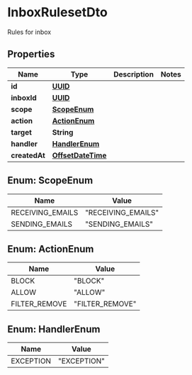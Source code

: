 

# InboxRulesetDto

Rules for inbox
## Properties

Name | Type | Description | Notes
------------ | ------------- | ------------- | -------------
**id** | [**UUID**](UUID) |  | 
**inboxId** | [**UUID**](UUID) |  | 
**scope** | [**ScopeEnum**](#ScopeEnum) |  | 
**action** | [**ActionEnum**](#ActionEnum) |  | 
**target** | **String** |  | 
**handler** | [**HandlerEnum**](#HandlerEnum) |  | 
**createdAt** | [**OffsetDateTime**](OffsetDateTime) |  | 



## Enum: ScopeEnum

Name | Value
---- | -----
RECEIVING_EMAILS | &quot;RECEIVING_EMAILS&quot;
SENDING_EMAILS | &quot;SENDING_EMAILS&quot;



## Enum: ActionEnum

Name | Value
---- | -----
BLOCK | &quot;BLOCK&quot;
ALLOW | &quot;ALLOW&quot;
FILTER_REMOVE | &quot;FILTER_REMOVE&quot;



## Enum: HandlerEnum

Name | Value
---- | -----
EXCEPTION | &quot;EXCEPTION&quot;



